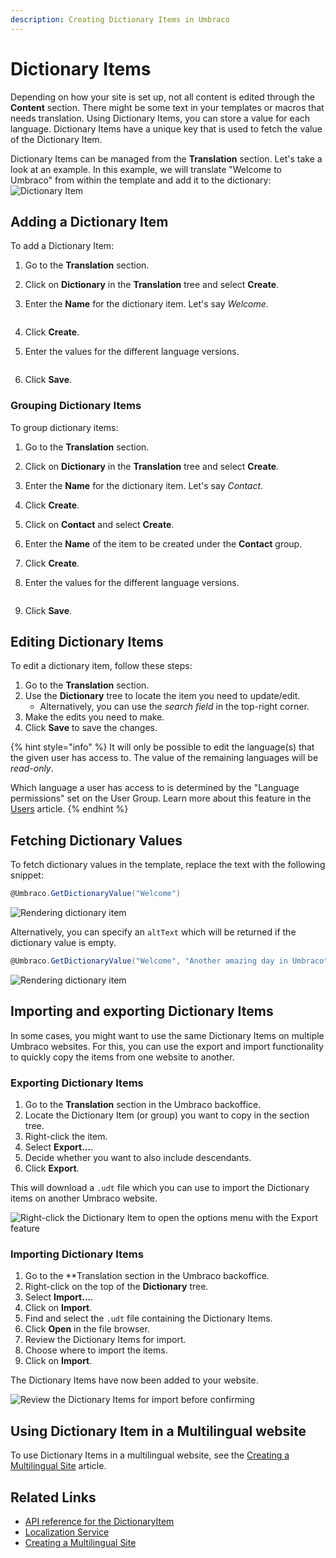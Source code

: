 ```yaml
---
description: Creating Dictionary Items in Umbraco
---
```


# Dictionary Items

Depending on how your site is set up, not all content is edited through the **Content** section. There might be some text in your templates or macros that needs translation. Using Dictionary Items, you can store a value for each language. Dictionary Items have a unique key that is used to fetch the value of the Dictionary Item.

Dictionary Items can be managed from the **Translation** section. Let's take a look at an example. In this example, we will translate "Welcome to Umbraco" from within the template and add it to the dictionary: ![Dictionary Item](images/dictionary-item.png)

## Adding a Dictionary Item

To add a Dictionary Item:

1. Go to the **Translation** section.
2. Click on **Dictionary** in the **Translation** tree and select **Create**.
3.  Enter the **Name** for the dictionary item. Let's say _Welcome_.

    <figure><img src="images/Create-dictionary-item.png" alt=""><figcaption></figcaption></figure>
4. Click **Create**.
5.  Enter the values for the different language versions.

    <figure><img src="images/dictionary-item-values.png" alt=""><figcaption></figcaption></figure>
6. Click **Save**.

### Grouping Dictionary Items

To group dictionary items:

1. Go to the **Translation** section.
2. Click on **Dictionary** in the **Translation** tree and select **Create**.
3. Enter the **Name** for the dictionary item. Let's say _Contact_.
4. Click **Create**.
5. Click on **Contact** and select **Create**.
6. Enter the **Name** of the item to be created under the **Contact** group.
7. Click **Create**.
8.  Enter the values for the different language versions.

    <figure><img src="images/display-dictionary-item.png" alt=""><figcaption></figcaption></figure>
9. Click **Save**.

## Editing Dictionary Items

To edit a dictionary item, follow these steps:

1. Go to the **Translation** section.
2. Use the **Dictionary** tree to locate the item you need to update/edit.
   * Alternatively, you can use the _search field_ in the top-right corner.
3. Make the edits you need to make.
4. Click **Save** to save the changes.

{% hint style="info" %}
It will only be possible to edit the language(s) that the given user has access to. The value of the remaining languages will be _read-only_.

Which language a user has access to is determined by the "Language permissions" set on the User Group. Learn more about this feature in the [Users](users.md#creating-a-user-group) article.
{% endhint %}

## Fetching Dictionary Values

To fetch dictionary values in the template, replace the text with the following snippet:

```csharp
@Umbraco.GetDictionaryValue("Welcome")
```

![Rendering dictionary item](images/rendering-dictionary-item.png)

Alternatively, you can specify an `altText` which will be returned if the dictionary value is empty.

```csharp
@Umbraco.GetDictionaryValue("Welcome", "Another amazing day in Umbraco")
```

![Rendering dictionary item](images/rendering-altvalue-dictionary-item.png)

## Importing and exporting Dictionary Items

In some cases, you might want to use the same Dictionary Items on multiple Umbraco websites. For this, you can use the export and import functionality to quickly copy the items from one website to another.

### Exporting Dictionary Items

1. Go to the **Translation** section in the Umbraco backoffice.
2. Locate the Dictionary Item (or group) you want to copy in the section tree.
3. Right-click the item.
4. Select **Export...**.
5. Decide whether you want to also include descendants.
6. Click **Export**.

This will download a `.udt` file which you can use to import the Dictionary items on another Umbraco website.

![Right-click the Dictionary Item to open the options menu with the Export feature](images/export.png)

### Importing Dictionary Items

1. Go to the \*\*Translation section in the Umbraco backoffice.
2. Right-click on the top of the **Dictionary** tree.
3. Select **Import...**.
4. Click on **Import**.
5. Find and select the `.udt` file containing the Dictionary Items.
6. Click **Open** in the file browser.
7. Review the Dictionary Items for import.
8. Choose where to import the items.
9. Click on **Import**.

The Dictionary Items have now been added to your website.

![Review the Dictionary Items for import before confirming](images/import.png)

## Using Dictionary Item in a Multilingual website

To use Dictionary Items in a multilingual website, see the [Creating a Multilingual Site](../../tutorials/multilanguage-setup.md) article.

## Related Links

* [API reference for the DictionaryItem](../../reference/management/models/dictionaryitem.md)
* [Localization Service](../../reference/management/services/localizationservice/)
* [Creating a Multilingual Site](../../tutorials/multilanguage-setup.md)
